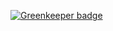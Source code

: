 

[![Greenkeeper badge](https://badges.greenkeeper.io/kumavis/boardroom-mock.svg)](https://greenkeeper.io/)